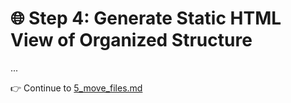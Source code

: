 # 🌐 Step 4: Generate Static HTML View of Organized Structure

...

👉 Continue to [5_move_files.md](5_move_files.md)
